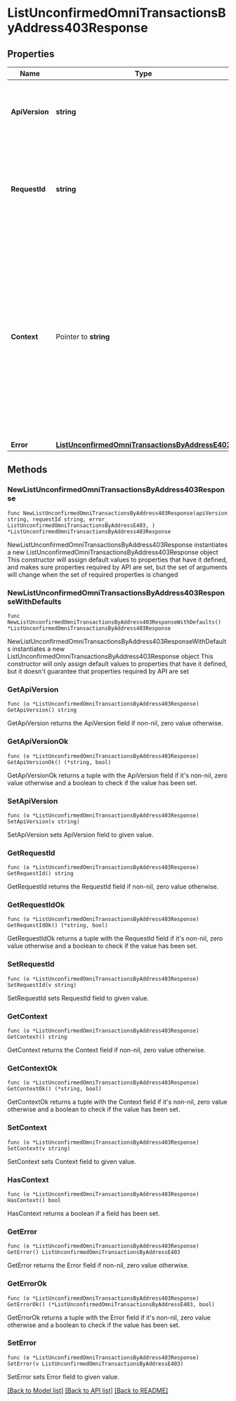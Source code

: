 # ListUnconfirmedOmniTransactionsByAddress403Response

## Properties

Name | Type | Description | Notes
------------ | ------------- | ------------- | -------------
**ApiVersion** | **string** | Specifies the version of the API that incorporates this endpoint. | 
**RequestId** | **string** | Defines the ID of the request. The &#x60;requestId&#x60; is generated by Crypto APIs and it&#39;s unique for every request. | 
**Context** | Pointer to **string** | In batch situations the user can use the context to correlate responses with requests. This property is present regardless of whether the response was successful or returned as an error. &#x60;context&#x60; is specified by the user. | [optional] 
**Error** | [**ListUnconfirmedOmniTransactionsByAddressE403**](ListUnconfirmedOmniTransactionsByAddressE403.md) |  | 

## Methods

### NewListUnconfirmedOmniTransactionsByAddress403Response

`func NewListUnconfirmedOmniTransactionsByAddress403Response(apiVersion string, requestId string, error_ ListUnconfirmedOmniTransactionsByAddressE403, ) *ListUnconfirmedOmniTransactionsByAddress403Response`

NewListUnconfirmedOmniTransactionsByAddress403Response instantiates a new ListUnconfirmedOmniTransactionsByAddress403Response object
This constructor will assign default values to properties that have it defined,
and makes sure properties required by API are set, but the set of arguments
will change when the set of required properties is changed

### NewListUnconfirmedOmniTransactionsByAddress403ResponseWithDefaults

`func NewListUnconfirmedOmniTransactionsByAddress403ResponseWithDefaults() *ListUnconfirmedOmniTransactionsByAddress403Response`

NewListUnconfirmedOmniTransactionsByAddress403ResponseWithDefaults instantiates a new ListUnconfirmedOmniTransactionsByAddress403Response object
This constructor will only assign default values to properties that have it defined,
but it doesn't guarantee that properties required by API are set

### GetApiVersion

`func (o *ListUnconfirmedOmniTransactionsByAddress403Response) GetApiVersion() string`

GetApiVersion returns the ApiVersion field if non-nil, zero value otherwise.

### GetApiVersionOk

`func (o *ListUnconfirmedOmniTransactionsByAddress403Response) GetApiVersionOk() (*string, bool)`

GetApiVersionOk returns a tuple with the ApiVersion field if it's non-nil, zero value otherwise
and a boolean to check if the value has been set.

### SetApiVersion

`func (o *ListUnconfirmedOmniTransactionsByAddress403Response) SetApiVersion(v string)`

SetApiVersion sets ApiVersion field to given value.


### GetRequestId

`func (o *ListUnconfirmedOmniTransactionsByAddress403Response) GetRequestId() string`

GetRequestId returns the RequestId field if non-nil, zero value otherwise.

### GetRequestIdOk

`func (o *ListUnconfirmedOmniTransactionsByAddress403Response) GetRequestIdOk() (*string, bool)`

GetRequestIdOk returns a tuple with the RequestId field if it's non-nil, zero value otherwise
and a boolean to check if the value has been set.

### SetRequestId

`func (o *ListUnconfirmedOmniTransactionsByAddress403Response) SetRequestId(v string)`

SetRequestId sets RequestId field to given value.


### GetContext

`func (o *ListUnconfirmedOmniTransactionsByAddress403Response) GetContext() string`

GetContext returns the Context field if non-nil, zero value otherwise.

### GetContextOk

`func (o *ListUnconfirmedOmniTransactionsByAddress403Response) GetContextOk() (*string, bool)`

GetContextOk returns a tuple with the Context field if it's non-nil, zero value otherwise
and a boolean to check if the value has been set.

### SetContext

`func (o *ListUnconfirmedOmniTransactionsByAddress403Response) SetContext(v string)`

SetContext sets Context field to given value.

### HasContext

`func (o *ListUnconfirmedOmniTransactionsByAddress403Response) HasContext() bool`

HasContext returns a boolean if a field has been set.

### GetError

`func (o *ListUnconfirmedOmniTransactionsByAddress403Response) GetError() ListUnconfirmedOmniTransactionsByAddressE403`

GetError returns the Error field if non-nil, zero value otherwise.

### GetErrorOk

`func (o *ListUnconfirmedOmniTransactionsByAddress403Response) GetErrorOk() (*ListUnconfirmedOmniTransactionsByAddressE403, bool)`

GetErrorOk returns a tuple with the Error field if it's non-nil, zero value otherwise
and a boolean to check if the value has been set.

### SetError

`func (o *ListUnconfirmedOmniTransactionsByAddress403Response) SetError(v ListUnconfirmedOmniTransactionsByAddressE403)`

SetError sets Error field to given value.



[[Back to Model list]](../README.md#documentation-for-models) [[Back to API list]](../README.md#documentation-for-api-endpoints) [[Back to README]](../README.md)


